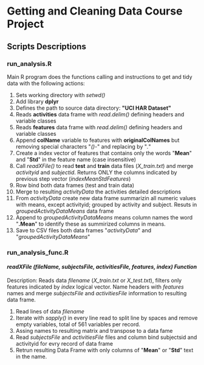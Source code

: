 # Getting and Cleaning Data Course Project

## Scripts Descriptions

### run_analysis.R
Main R program does the functions calling and instructions to get and tidy data with the following actions:
1. Sets working directory with *setwd()*
2. Add library **dplyr**
3. Defines the path to source data directory: **"UCI HAR Dataset"**
4. Reads **activities** data frame with *read.delim()* defining headers and variable classes
5. Reads **features** data frame with *read.delim()* defining headers and variable classes
6. Append **colName** variable to features with **originalColNames** but removing special characters "*()-*" and replacing by "*.*"
7. Create a index vector of features that contains only the words "**Mean**" and "**Std**" in the feature name (case insensitive)
8. Call *readXFile()* to read **test** and **train** data files (*X_train.txt*) and merge *activityid* and *subjectid*. Returns ONLY the columns indicated by previous step vector (*indexMeanStdFeatures*)
9. Row bind both data frames (test and train data)
10. Merge to resulting *activityData* the activities detailed descriptions
11. From *activityData* create new data frame summarizin all numeric values with means, except activityid; grouped by activity and subject. Resuts in *groupedActivityDataMeans* data frame
12. Append to *groupedActivityDataMeans* means column names the word "**.Mean**" to identify these as summirized columns in means.
13. Save to CSV files both data frames "*activityData*" and "*groupedActivityDataMeans*"

### run_analysis_func.R
#### *readXFile (fileName, subjectsFile, activitiesFile, features, index) Function*
Description: Reads data *filename* (*X_train.txt* or *X_test.txt*), filters only features indicated by *index* logical vector. Name headers with *features* names and merge *subjectsFile* and *activitiesFile* information to resulting data frame.

1. Read lines of data *filename*
2. Iterate with *sapply()* in every line read to split line by spaces and remove empty variables, total of 561 variables per record. 
3. Assing names to resulting matrix and transpose to a data fame
4. Read *subjectsFile* and *activitiesFile* files and column bind subjectsid and activityid for evry record of data frame 
5. Retrun resulting Data Frame with only columns of "**Mean**" or "**Std**" text in the name.